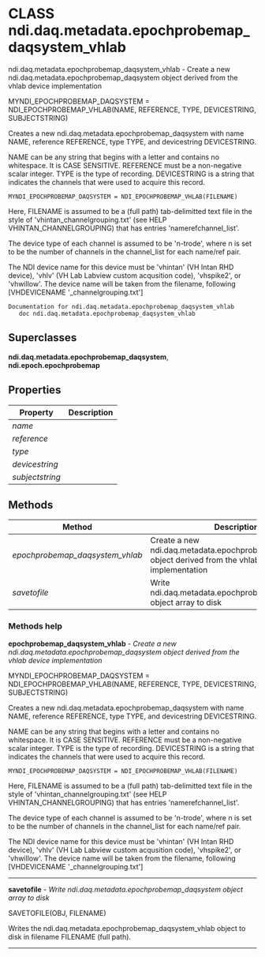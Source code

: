 # CLASS ndi.daq.metadata.epochprobemap_daqsystem_vhlab

  ndi.daq.metadata.epochprobemap_daqsystem_vhlab - Create a new ndi.daq.metadata.epochprobemap_daqsystem object derived from the vhlab device implementation
 
  MYNDI_EPOCHPROBEMAP_DAQSYSTEM = NDI_EPOCHPROBEMAP_VHLAB(NAME, REFERENCE, TYPE, DEVICESTRING, SUBJECTSTRING)
 
  Creates a new ndi.daq.metadata.epochprobemap_daqsystem with name NAME, reference REFERENCE, type TYPE,
  and devicestring DEVICESTRING.
 
  NAME can be any string that begins with a letter and contains no whitespace. It
  is CASE SENSITIVE.
  REFERENCE must be a non-negative scalar integer.
  TYPE is the type of recording.
  DEVICESTRING is a string that indicates the channels that were used to acquire
  this record.
  
    MYNDI_EPOCHPROBEMAP_DAQSYSTEM = NDI_EPOCHPROBEMAP_VHLAB(FILENAME)
  
  Here, FILENAME is assumed to be a (full path) tab-delimitted text file in the style of 
  'vhintan_channelgrouping.txt' (see HELP VHINTAN_CHANNELGROUPING) 
  that has entries 'name<tab>ref<tab>channel_list<tab>'.
 
  The device type of each channel is assumed to be 'n-trode', where n is 
  set to be the number of channels in the channel_list for each name/ref pair.
 
  The NDI device name for this device must be 'vhintan' (VH Intan RHD device), 'vhlv' (VH Lab Labview custom
  acqusition code), 'vhspike2', or 'vhwillow'. The device name will be taken from the filename,
  following [VHDEVICENAME '_channelgrouping.txt']

    Documentation for ndi.daq.metadata.epochprobemap_daqsystem_vhlab
       doc ndi.daq.metadata.epochprobemap_daqsystem_vhlab

## Superclasses
**ndi.daq.metadata.epochprobemap_daqsystem**, **ndi.epoch.epochprobemap**

## Properties

| Property | Description |
| --- | --- |
| *name* |  |
| *reference* |  |
| *type* |  |
| *devicestring* |  |
| *subjectstring* |  |


## Methods 

| Method | Description |
| --- | --- |
| *epochprobemap_daqsystem_vhlab* | Create a new ndi.daq.metadata.epochprobemap_daqsystem object derived from the vhlab device implementation |
| *savetofile* | Write ndi.daq.metadata.epochprobemap_daqsystem object array to disk |


### Methods help 

**epochprobemap_daqsystem_vhlab** - *Create a new ndi.daq.metadata.epochprobemap_daqsystem object derived from the vhlab device implementation*

MYNDI_EPOCHPROBEMAP_DAQSYSTEM = NDI_EPOCHPROBEMAP_VHLAB(NAME, REFERENCE, TYPE, DEVICESTRING, SUBJECTSTRING)
 
  Creates a new ndi.daq.metadata.epochprobemap_daqsystem with name NAME, reference REFERENCE, type TYPE,
  and devicestring DEVICESTRING.
 
  NAME can be any string that begins with a letter and contains no whitespace. It
  is CASE SENSITIVE.
  REFERENCE must be a non-negative scalar integer.
  TYPE is the type of recording.
  DEVICESTRING is a string that indicates the channels that were used to acquire
  this record.
  
    MYNDI_EPOCHPROBEMAP_DAQSYSTEM = NDI_EPOCHPROBEMAP_VHLAB(FILENAME)
  
  Here, FILENAME is assumed to be a (full path) tab-delimitted text file in the style of 
  'vhintan_channelgrouping.txt' (see HELP VHINTAN_CHANNELGROUPING) 
  that has entries 'name<tab>ref<tab>channel_list<tab>'.
 
  The device type of each channel is assumed to be 'n-trode', where n is 
  set to be the number of channels in the channel_list for each name/ref pair.
 
  The NDI device name for this device must be 'vhintan' (VH Intan RHD device), 'vhlv' (VH Lab Labview custom
  acqusition code), 'vhspike2', or 'vhwillow'. The device name will be taken from the filename,
  following [VHDEVICENAME '_channelgrouping.txt']


---

**savetofile** - *Write ndi.daq.metadata.epochprobemap_daqsystem object array to disk*

SAVETOFILE(OBJ, FILENAME)
  
   Writes the ndi.daq.metadata.epochprobemap_daqsystem_vhlab object to disk in filename FILENAME (full path).


---


